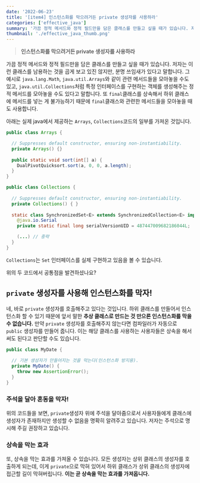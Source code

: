 ```yaml
---
date: '2022-06-23'
title: '[item4] 인스턴스화를 막으려거든 private 생성자를 사용하라'
categories: ['effective_java']
summary: '가끔 정적 메서드와 정적 필드만을 담은 클래스를 만들고 싶을 때가 있습니다. 저자는 이런 클래스를 남용하는 것을 곱게 보고 있진 않지만, 분명 쓰임새가 있다고 말합니다.'
thumbnail: './effective_java_thumb.png'
---
```


> **인스턴스화를 막으려거든 private 생성자를 사용하라**

가끔 정적 메서드와 정적 필드만을 담은 클래스를 만들고 싶을 때가 있습니다. 저자는 이런 클래스를 남용하는 것을 곱게 보고 있진 않지만, 분명 쓰임새가 있다고 말합니다. 그 예시로 `java.lang.Math`, `java.util.Arrays`와 같이 관련 메서드들을 모아놓을 수도 있고, `java.util.Collections`처럼 특정 인터페이스를 구현하는 객체를 생성해주는 정적 메서드를 모아놓을 수도 있다고 말합니다. 또 `final`클래스를 상속해서 하위 클래스에 메서드를 넣는 게 불가능하기 때문에 `final`클래스와 관련한 메서드들을 모아놓을 때도 사용합니다.

아래는 실제 java에서 제공하는 `Arrays`, `Collections`코드의 일부를 가져온 것입니다.
```java
public class Arrays {

  // Suppresses default constructor, ensuring non-instantiability.
  private Arrays() {}
  
  public static void sort(int[] a) {
    DualPivotQuicksort.sort(a, 0, 0, a.length);
  }
}
```

```java
public class Collections {
  
  // Suppresses default constructor, ensuring non-instantiability.
  private Collections() { }
  
  static class SynchronizedSet<E> extends SynchronizedCollection<E> implements Set<E> {
    @java.io.Serial
    private static final long serialVersionUID = 487447009682186044L;

    (...) // 중략
  }
}
```

`Collections`는 `Set` 인터페이스를 실제 구현하고 있음을 볼 수 있습니다.

위의 두 코드에서 공통점을 발견하셨나요?

## `private` 생성자를 사용해 인스턴스화를 막자!

네, 바로 `private` 생성자를 호출해주고 있다는 것입니다. 하위 클래스를 만들어서 인스턴스화 할 수 있기 때문에 앞서 말한 **추상 클래스로 만드는 것 만으론 인스턴스화를 막을 수 없습니다.** 만약 `private` 생성자를 호출해주지 않는다면 컴파일러가 자동으로 `public` 생성자를 만들어 줍니다. 이는 해당 클래스를 사용하는 사용자들은 상속을 해서 써도 된다고 판단할 수도 있습니다.

```java
public class MyDate {
  
  // 기본 생성자가 만들어지는 것을 막는다(인스턴스화 방지용).
  private MyDate() {
    throw new AssertionError();
  }
}
```

### 주석을 달아 혼동을 막자!
위의 코드들을 보면, `private`생성자 위에 주석을 달아줌으로서 사용자들에게 클래스에 생성자가 존재하지만 생성할 수 없음을 명확히 알려주고 있습니다. 저자는 주석으로 명시해 주길 권장하고 있습니다.

### 상속을 막는 효과
또, 상속을 막는 효과를 가져올 수 있습니다. 모든 생성자는 상위 클래스의 생성자를 호출하게 되는데, 이게 `private`으로 막혀 있어서 하위 클래스가 상위 클래스의 생성자에 접근할 길이 막혀버립니다. **이는 곧 상속을 막는 효과를 가져옵니다.**
